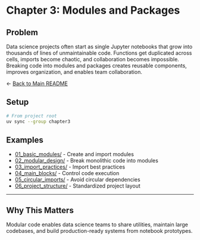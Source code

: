 # Chapter 3: Modules and Packages

## Problem

Data science projects often start as single Jupyter notebooks that grow into thousands of lines of unmaintainable code. Functions get duplicated across cells, imports become chaotic, and collaboration becomes impossible. Breaking code into modules and packages creates reusable components, improves organization, and enables team collaboration.

← [Back to Main README](../README.md)

## Setup

```bash
# From project root
uv sync --group chapter3
```

## Examples

- [01_basic_modules/](01_basic_modules/) - Create and import modules
- [02_modular_design/](02_modular_design/) - Break monolithic code into modules
- [03_import_practices/](03_import_practices/) - Import best practices
- [04_main_blocks/](04_main_blocks/) - Control code execution
- [05_circular_imports/](05_circular_imports/) - Avoid circular dependencies
- [06_project_structure/](06_project_structure/) - Standardized project layout

---

## Why This Matters

Modular code enables data science teams to share utilities, maintain large codebases, and build production-ready systems from notebook prototypes.